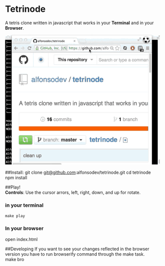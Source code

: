 Tetrinode
=========
A tetris clone written in javascript that works in your **Terminal** and in your **Browser**.  

![tetrinode](https://github.com/alfonsodev/tetrinode/blob/master/tetrinode.gif)  

##Install:
    git clone git@github.com:alfonsodev/tetrinode.git
    cd tetrinode
    npm install

##Play!  
**Controls**: Use the cursor arrors, left, right, down, and up for rotate.  
### in your terminal  
    make play  

### In your browser  
  open index.html  

##Developing
If you want to see your changes reflected in the browser version you have to run browserify command through the make task.  
    make bro
